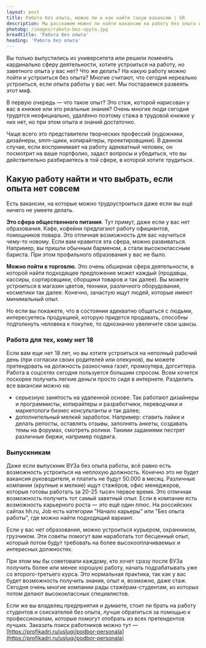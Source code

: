 ```yaml
---
layout: post 
title: Работа без опыта, можно ли и как найти такую вакансию | GR
description: Мы расскажем можно ли найти вакансию на работу без опыта и устроиться | GR
photobg: /images/rabota-bez-opyta.jpg
breadtitle: 'Работа без опыта'
heading: 'Работа без опыта'
--- 
```


Вы только выпустились из университета или решили поменять кардинально сферу деятельности, хотите устроиться на работу, но заветного опыта у вас нет? Что же делать? На какую работу можно пойти и устроиться без опыта? Многие считают, что сегодня нереально устроиться, если опыта работы у вас нет. Мы постараемся развеять этот миф.

В первую очередь — что такое опыт? Это стаж, которой нарисован у вас в книжке или это реальные знания? Очень многие люди сегодня трудятся неофициально, удалённо поэтому стажа в трудовой книжке у них нет, но при этом опыта и знаний достаточно.

Чаще всего это представители творческих профессий (художники, дизайнеры, smm-щики, копирайтеры, проектировщики). В данном случае, если воспринимает на работу адекватный человек, он посмотрит на ваше портфолио, задаст вопросы и убедиться, что вы действительно разбираетесь в той сфере, в которой хотите трудиться.

## Какую работу найти и что выбрать, если опыта нет совсем

Есть вакансии, на которые можно трудоустроиться даже если вы ещё ничего не умеете делать.

**Это сфера общественного питания**. Тут примут, даже если у вас нет образования. Кафе, кофейни предлагают работу официантов, помощников повара. Это отличная возможность для вас научиться чему-то новому. Если вам нравится эта сфера, можно развиваться. Например, вы пришли обычным барменом, а стали высококлассным бариста. При этом профильного образования у вас не было.

**Можно пойти в торговлю**. Это очень обширная сфера деятельности, в которой найти подходящее предложение может каждый (продавцы, кассиры, сортировщики, сборщики товаров и так далее). Вы можете устроиться в магазин цветов, техники, различного оборудования, косметики так далее. Конечно, зачастую ищут людей, которые имеют минимальный опыт.

Но если вы покажете, что в состоянии адекватно общаться с людьми, интересуетесь продукцией, которую придется продавать, способны подтолкнуть человека к покупке, то однозначно увеличите свои шансы.

### Работа для тех, кому нет 18

Если вам еще нет 18 лет, но вы хотите устроиться на неполный рабочий день (при согласии своих родителей или опекунов), вы можете претендовать на должность разносчика газет, промоутера, догситтера. Работа в соцсетях сегодня пользуется большим спросом. Всем хочется поскорее получить легкие деньги просто сидя в интернете. Разделить все вакансии можно на:

* серьезную занятость на удаленной основе. Так работают дизайнеры и программисты, копирайтеры и разработчики, переводчики и маркетологи бизнес консультанты и так далее;
* дополнительный мелкий заработок. Например: ставить лайки и делать репосты, оставлять отзывы, заполнять анкеты, создавать темы на форумах, смотреть ролики. Такими заданиями пестрят различные биржи, например подвига.

### Выпускникам

Даже если выпускник ВУЗа без опыта работы, всё равно есть возможность устроиться на неплохую должность. Конечно это не будет вакансия руководителя, и платить не будут 50.000 в месяц. Различные компании (крупные и мелкие) ищут стажёров, офис менеджеров, которые готовы работать за 20-25 тысяч первое время. Это отличная возможность получить тот самый заветный опыт. Если в компании есть возможность карьерного роста — это ещё один плюс. На российских сайтах hh.ru, Job есть категории "Начало карьеры" или "Без опыта работы", где можно найти подходящий вариант.

Если у вас нет образования, можно устроиться курьером, охранником, грузчиком.
Эти советы помогут вам наработать тот бесценный опыт, который потом будут требовать на более высокооплачиваемых и интересных должностях. 

При этом мы бы советовали каждому, кто хочет сразу после ВУЗа получить более или менее хорошую работу, начать подрабатывать уже со второго-третьего курса. Это нормальная практика, так как у вас будет возможность получить знания, опыт и, возможно, даже стаж. Сегодня очень многие компании рады стажёрам-студентам, из которых потом делают высококлассных специалистов.

Если же вы владелец предприятия и думаете, стоит ли брать на работу студентов и соискателей без опыта, лучше обратиться за помощью к профессионалам, которые помогут отобрать из всех претендентов лучших. Заказать поиск работников можно тут — [https://profikadri.ru/uslugi/podbor-personala](https://profikadri.ru/uslugi/podbor-personala) 
